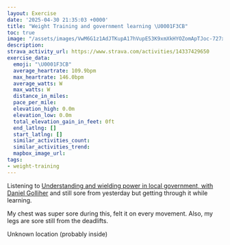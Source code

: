 ```yaml
---
layout: Exercise
date: '2025-04-30 21:35:03 +0000'
title: "Weight Training and government learning \U0001F3CB️"
toc: true
image: "/assets/images/VwM6G1z1AdJTKupA17hVupE53K9xmXkHYOZomApTJoc-727x2048.jpg.jpeg"
description:
strava_activity_url: https://www.strava.com/activities/14337429650
exercise_data:
  emoji: "\U0001F3CB️"
  average_heartrate: 109.9bpm
  max_heartrate: 146.0bpm
  average_watts: W
  max_watts: W
  distance_in_miles:
  pace_per_mile:
  elevation_high: 0.0m
  elevation_low: 0.0m
  total_elevation_gain_in_feet: 0ft
  end_latlng: []
  start_latlng: []
  similar_activities_count:
  similar_activities_trend:
  mapbox_image_url:
tags:
- weight-training
---
```


Listening to [Understanding and wielding power in local government, with Daniel Golliher](https://www.complexsystemspodcast.com/episodes/understanding-and-wielding-power-in-local-government-with-daniel-golliher/) and still sore from yesterday but getting through it while learning.

My chest was super sore during this, felt it on every movement. Also, my legs are sore still from the deadlifts.

Unknown location (probably inside)
